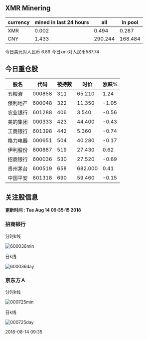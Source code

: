 ## XMR Minering

|currency|mined in last 24 hours|all|in pool|
|---|---|---|---|
|XMR|0.002|0.494|0.287|
|CNY|1.433|290.244|168.484|

今日美元对人民币 6.89	今日xmr对人民币587.74


## 今日重仓股 

|股名|代码|被持数|时价|涨跌%|
|---|---|---|---|---|
|五粮液|000858|311|65.210|1.24|
|保利地产|600048|322|11.350|-1.05|
|农业银行|601288|406|3.540|-0.56|
|美的集团|000333|423|44.400|-0.43|
|工商银行|601398|442|5.360|-0.74|
|格力电器|000651|504|40.280|-0.17|
|伊利股份|600887|519|27.430|0.62|
|招商银行|600036|530|27.520|-0.69|
|贵州茅台|600519|658|682.000|0.41|
|中国平安|601318|690|59.460|-0.15|

## 关注股信息
**更新时间 : Tue Aug 14 09:35:15 2018**
### 招商银行 
分时k线

![600036min](http://image.sinajs.cn/newchart/min/n/sh600036.gif)

日k线

![600036day](http://image.sinajs.cn/newchart/daily/n/sh600036.gif)

### 京东方Ａ 
分时k线

![000725min](http://image.sinajs.cn/newchart/min/n/sz000725.gif)

日k线

![000725day](http://image.sinajs.cn/newchart/daily/n/sz000725.gif)

2018-08-14 09:35